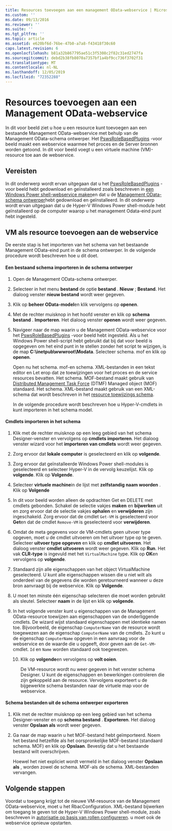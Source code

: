 ```yaml
---
title: Resources toevoegen aan een management OData-webservice | Microsoft Docs
ms.custom: ''
ms.date: 09/13/2016
ms.reviewer: ''
ms.suite: ''
ms.tgt_pltfrm: ''
ms.topic: article
ms.assetid: e620bf6d-76be-47b0-a7a8-f43418f30c60
caps.latest.revision: 6
ms.openlocfilehash: b81a32b867795ae51c3f5308c2f82c31ed2747fa
ms.sourcegitcommit: debd2b38fb8070a7357bf1a4bf9cc736f3702f31
ms.translationtype: MT
ms.contentlocale: nl-NL
ms.lasthandoff: 12/05/2019
ms.locfileid: "72352288"
---
```

# <a name="adding-resources-to-a-management-odata-web-service"></a>Resources toevoegen aan een Management OData-webservice

In dit voor beeld ziet u hoe u een resource kunt toevoegen aan een bestaande Management OData-webservice met behulp van de Management OData-schema ontwerper. Het [PswsRoleBasedPlugins](https://code.msdn.microsoft.com:443/windowsdesktop/PswsRoleBasedPlugins-9c79b75a) -voor beeld maakt een webservice waarmee het proces en de Server bronnen worden getoond. In dit voor beeld voegt u een virtuele machine (VM)-resource toe aan de webservice.

## <a name="prerequisites"></a>Vereisten

In dit onderwerp wordt ervan uitgegaan dat u het [PswsRoleBasedPlugins](https://code.msdn.microsoft.com:443/windowsdesktop/PswsRoleBasedPlugins-9c79b75a) -voor beeld hebt gedownload en geïnstalleerd zoals beschreven in [een Windows Power shell-webservice maken](./creating-a-management-odata-web-service.md)en dat u de [Management OData-schema ontwerper](https://marketplace.visualstudio.com/items?itemName=jlisc0.ManagementODataSchemaDesigner)hebt gedownload en geïnstalleerd. In dit onderwerp wordt ervan uitgegaan dat u de Hyper-V Windows Power shell-module hebt geïnstalleerd op de computer waarop u het management Odata-eind punt hebt ingesteld.

## <a name="adding-vm-as-a-resource-to-the-web-service"></a>VM als resource toevoegen aan de webservice

De eerste stap is het importeren van het schema van het bestaande Management OData-eind punt in de schema ontwerper. In de volgende procedure wordt beschreven hoe u dit doet.

#### <a name="importing-an-existing-schema-into-the-schema-designer"></a>Een bestaand schema importeren in de schema ontwerper

1. Open de Management OData-schema ontwerper.

2. Selecteer in het menu **bestand** de optie **bestand** . **Nieuw** ; **Bestand**. Het dialoog venster **nieuw bestand** wordt weer gegeven.

3. Klik op **beheer OData-model**en klik vervolgens op **openen**.

4. Met de rechter muisknop in het hoofd venster en klik op **schema bestand** . **Importeren**. Het dialoog venster **openen** wordt weer gegeven.

5. Navigeer naar de map waarin u de Management OData-webservice voor het [PswsRoleBasedPlugins](https://code.msdn.microsoft.com:443/windowsdesktop/PswsRoleBasedPlugins-9c79b75a) -voor beeld hebt ingesteld. Als u het Windows Power shell-script hebt gebruikt dat bij dat voor beeld is opgegeven om het eind punt in te stellen zonder het script te wijzigen, is de map **C:\inetpub\wwwroot\Modata**. Selecteer schema. mof en klik op **openen**.

   Open nu het schema. mof-en schema. XML-bestanden in een tekst editor en Let erop dat ze toewijzingen voor het proces en de service resources bevatten. Het schema. MOF-bestand maakt gebruik van [Distributed Management Task Force](https://www.dmtf.org/) (DTMF) Managed object (MOF) standaard. Het schema. XML-bestand maakt gebruik van een XML-schema dat wordt beschreven in het [resource toewijzings schema](./resource-mapping-schema.md).

   In de volgende procedure wordt beschreven hoe u Hyper-V-cmdlets in kunt importeren in het schema model.

#### <a name="importing-cmdlets-into-the-schema"></a>Cmdlets importeren in het schema

1. Klik met de rechter muisknop op een leeg gebied van het schema Designer-venster en vervolgens op **cmdlets importeren**. Het dialoog venster wizard voor het **importeren van cmdlets** wordt weer gegeven.

2. Zorg ervoor dat **lokale computer** is geselecteerd en klik op **volgende**.

3. Zorg ervoor dat geïnstalleerde Windows Power shell-modules is geselecteerd en selecteer Hyper-V in de vervolg keuzelijst. Klik op **volgende**. Klik op **Volgende**.

4. Selecteer **virtuele machine**in de lijst met **zelfstandig naam woorden** . Klik op **Volgende**

5. In dit voor beeld worden alleen de opdrachten Get en DELETE met cmdlets gebonden. Schakel de selectie vakjes **maken** en **bijwerken** uit en zorg ervoor dat de selectie vakjes **ophalen** en **verwijderen** zijn ingeschakeld. Zorg ervoor dat de cmdlet `Get-VM` is geselecteerd voor **Get**en dat de cmdlet `Remove-VM` is geselecteerd voor **verwijderen**.

6. Omdat de meta gegevens voor de VM-cmdlets geen uitvoer type opgeven, moet u de cmdlet uitvoeren om het uitvoer type op te geven. Selecteer **uitvoer type opgeven** en klik op **cmdlet uitvoeren**. Het dialoog venster **cmdlet uitvoeren** wordt weer gegeven. Klik op **Run**. Het vak **CLR-type** is ingevuld met het `VirtualMachine` type. Klik op **OK**en vervolgens op **volgende**.

7. Standaard zijn alle eigenschappen van het object VirtualMachine geselecteerd. U kunt alle eigenschappen wissen die u niet wilt als onderdeel van de gegevens die worden geretourneerd wanneer u deze bron aanvraagt bij de webservice. Klik op **Volgende**.

8. U moet ten minste één eigenschap selecteren die moet worden gebruikt als sleutel. Selecteer **naam** in de lijst en klik op **volgende**.

9. In het volgende venster kunt u eigenschappen van de Management OData-resource toewijzen aan eigenschappen van de onderliggende cmdlets. De wizard wijst standaard eigenschappen met identieke namen toe. Bijvoorbeeld, de eigenschap `ComputerName` van de resource wordt toegewezen aan de eigenschap `ComputerName` van de cmdlets.  Zo kunt u de eigenschap `ComputerName` opgeven in een aanvraag voor de webservice en de waarde die u opgeeft, door geven aan de `Get-VM`-cmdlet. `Id` en `Name` worden standaard ook toegewezen.

   10. Klik op **volgende**en vervolgens op **volt ooien**.

       De VM-resource wordt nu weer gegeven in het venster schema Designer. U kunt de eigenschappen en bewerkingen controleren die zijn gekoppeld aan de resource. Vervolgens exporteert u de bijgewerkte schema bestanden naar de virtuele map voor de webservice.

#### <a name="exporting-schema-files-from-the-schema-designer"></a>Schema bestanden uit de schema ontwerper exporteren

1. Klik met de rechter muisknop op een leeg gebied van het schema Designer-venster en op **schema bestand** . **Exporteren**. Het dialoog venster **Opslaan als** wordt weer gegeven.

2. Ga naar de map waarin u het MOF-bestand hebt geïmporteerd. Noem het bestand hetzelfde als het oorspronkelijke MOF-bestand (standaard schema. MOF) en klik op **Opslaan**. Bevestig dat u het bestaande bestand wilt overschrijven.

   Hoewel het niet expliciet wordt vermeld in het dialoog venster **Opslaan als** , worden zowel de schema. MOF-als de schema. XML-bestanden vervangen.

## <a name="next-steps"></a>Volgende stappen

Voordat u toegang krijgt tot de nieuwe VM-resource van de Management OData-webservice, moet u het RbacConfiguration. XML-bestand bijwerken om toegang te geven tot de Hyper-V Windows Power shell-module, zoals beschreven in [autorisatie op basis van rollen configureren](./configuring-role-based-authorization.md). u moet ook de webservice opnieuw opstarten.